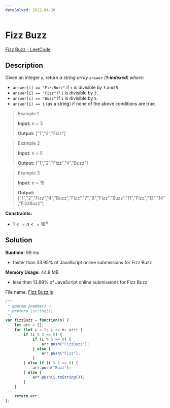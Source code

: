 ```yaml
---
dateSolved: 2022-04-20
---
```


# Fizz Buzz

[Fizz Buzz - LeetCode](https://leetcode.com/problems/fizz-buzz/)

## Description

Given an integer `n`, return _a string array_ `answer` _(**1-indexed**) where_:

-   `answer[i] == "FizzBuzz"` if `i` is divisible by `3` and `5`.
-   `answer[i] == "Fizz"` if `i` is divisible by `3`.
-   `answer[i] == "Buzz"` if `i` is divisible by `5`.
-   `answer[i] == i` (as a string) if none of the above conditions are true.

> Example 1
>
> **Input:** n = 3
>
> **Output:** ["1","2","Fizz"]

> Example 2
>
> **Input:** n = 5
>
> **Output:** ["1","2","Fizz","4","Buzz"]

> Example 3
>
> **Input:** n = 15
>
> **Output:** ["1","2","Fizz","4","Buzz","Fizz","7","8","Fizz","Buzz","11","Fizz","13","14","FizzBuzz"]

**Constraints:**
- $1<=n<=10^4$

## Solution

**Runtime:** 99 ms

- faster than 33.95% of JavaScript online submissions for Fizz Buzz

**Memory Usage:** 44.8 MB

- less than 13.88% of JavaScript online submissions for Fizz Buzz

File name: [Fizz Buzz.js](https://github.com/kmalcaba/LeetCode-Practice/blob/main/Fizz%20Buzz.js)

```js
/**
 * @param {number} n
 * @return {string[]}
 */
var fizzBuzz = function(n) {
    let arr = [];
    for (let i = 1; i <= n; i++) {
        if (i % 3 == 0) {
            if (i % 5 == 0) {
                arr.push("FizzBuzz");
            } else {
                arr.push("Fizz");
            }
        } else if (i % 5 == 0) {
            arr.push("Buzz");
        } else {
            arr.push(i.toString());
        }
    }
    
    return arr;
};
```
